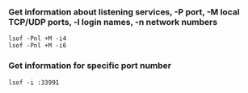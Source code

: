 ### Get information about listening services, -P port, -M local TCP/UDP ports, -l login names, -n network numbers
```
lsof -Pnl +M -i4
lsof -Pnl +M -i6
```

### Get information for specific port number
```
lsof -i :33991
```

